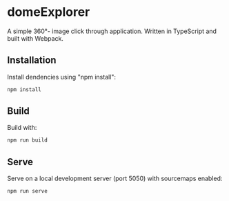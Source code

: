 # domeExplorer
A simple 360°- image click through application. 
Written in TypeScript and built with Webpack.
## Installation
Install dendencies using "npm install": 
```bash
npm install
```
## Build
Build with:
```bash
npm run build
```
## Serve
Serve on a local development server (port 5050) with sourcemaps enabled:
```bash
npm run serve
```
